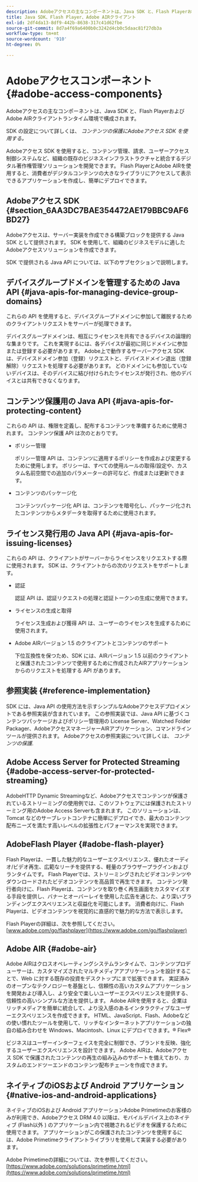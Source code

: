 ```yaml
---
description: Adobeアクセスの主なコンポーネントは、Java SDK と、Flash PlayerおよびAdobe AIRクライアントランタイム環境で構成されます。
title: Java SDK、Flash Player、Adobe AIRクライアント
exl-id: 2df4da13-8df9-442b-8638-317c41d62fbe
source-git-commit: 8d7a4f69a6400b0c3242d4cb0c5daac81f27db3a
workflow-type: tm+mt
source-wordcount: '910'
ht-degree: 0%

---
```


# Adobeアクセスコンポーネント{#adobe-access-components}

Adobeアクセスの主なコンポーネントは、Java SDK と、Flash PlayerおよびAdobe AIRクライアントランタイム環境で構成されます。

SDK の設定について詳しくは、 *コンテンツの保護にAdobeアクセス SDK を使用する。*

Adobeアクセス SDK を使用すると、コンテンツ管理、請求、ユーザーアクセス制御システムなど、組織の既存のビジネスインフラストラクチャと統合するデジタル著作権管理ソリューションを開発できます。 Flash PlayerとAdobe AIRを使用すると、消費者がデジタルコンテンツの大きなライブラリにアクセスして表示できるアプリケーションを作成し、簡単にデプロイできます。

## Adobeアクセス SDK {#section_6AA3DC7BAE354472AE179BBC9AF6BD27}

Adobeアクセスは、サーバー実装を作成できる構築ブロックを提供する Java SDK として提供されます。 SDK を使用して、組織のビジネスモデルに適したAdobeアクセスソリューションを作成できます。

SDK で提供される Java API については、以下のサブセクションで説明します。

## デバイスグループドメインを管理するための Java API {#java-apis-for-managing-device-group-domains}

これらの API を使用すると、デバイスグループドメインに参加して離脱するためのクライアントリクエストをサーバーが処理できます。

デバイスグループドメインは、相互にライセンスを共有できるデバイスの論理的な集まりです。 これを実現するには、各デバイスが最初に同じドメインに参加または登録する必要があります。 Adobe上で動作するサーバーアクセス SDK は、デバイスドメイン参加（登録）リクエストと、デバイスドメイン退出（登録解除）リクエストを処理する必要があります。 どのドメインにも参加していないデバイスは、そのデバイスに結び付けられたライセンスが発行され、他のデバイスとは共有できなくなります。

## コンテンツ保護用の Java API {#java-apis-for-protecting-content}

これらの API は、権限を定義し、配布するコンテンツを準備するために使用されます。 コンテンツ保護 API は次のとおりです。

* ポリシー管理

  ポリシー管理 API は、コンテンツに適用するポリシーを作成および変更するために使用します。 ポリシーは、すべての使用ルールの取得/設定や、カスタム名前空間での追加のパラメーターの許可など、作成または更新できます。

* コンテンツのパッケージ化

  コンテンツパッケージ化 API は、コンテンツを暗号化し、パッケージ化されたコンテンツからメタデータを取得するために使用されます。

## ライセンス発行用の Java API {#java-apis-for-issuing-licenses}

これらの API は、クライアントがサーバーからライセンスをリクエストする際に使用されます。 SDK は、クライアントからの次のリクエストをサポートします。

* 認証

  認証 API は、認証リクエストの処理と認証トークンの生成に使用できます。

* ライセンスの生成と取得

  ライセンス生成および獲得 API は、ユーザーのライセンスを生成するために使用されます。

* Adobe AIRバージョン 1.5 のクライアントとコンテンツのサポート

  下位互換性を保つため、SDK には、AIRバージョン 1.5 以前のクライアントと保護されたコンテンツで使用するために作成されたAIRアプリケーションからのリクエストを処理する API があります。

## 参照実装 {#reference-implementation}

SDK には、Java API の使用方法を示すシンプルなAdobeアクセスデプロイメントである参照実装が含まれています。 この参照実装では、Java API に基づくコンテンツパッケージおよびポリシー管理用の License Server、Watched Folder Packager、AdobeアクセスマネージャーAIRアプリケーション、コマンドラインツールが提供されます。 Adobeアクセスの参照実装について詳しくは、 *コンテンツの保護*.

## Adobe Access Server for Protected Streaming {#adobe-access-server-for-protected-streaming}

AdobeHTTP Dynamic Streamingなど、Adobeアクセスでコンテンツが保護されているストリーミングの使用例では、このソフトウェアには保護されたストリーミング用のAdobe Access Serverも含まれます。 このソリューションは、Tomcat などのサーブレットコンテナに簡単にデプロイでき、最大のコンテンツ配布ニーズを満たす高いレベルの拡張性とパフォーマンスを実現できます。

## AdobeFlash Player {#adobe-flash-player}

Flash Playerは、一貫した魅力的なユーザーエクスペリエンス、優れたオーディオ/ビデオ再生、広範なリーチを提供する、軽量のブラウザープラグインおよびランタイムです。 Flash Playerでは、ストリーミングされたビデオコンテンツやダウンロードされたビデオコンテンツを高品質で再生できます。 コンテンツ発行者向けに、Flash Playerは、コンテンツを取り巻く再生画面をカスタマイズする手段を提供し、バナーとオーバーレイを使用した広告を通じた、より深いブランディングエクスペリエンスと収益化を可能にします。 消費者向けに、Flash Playerは、ビデオコンテンツを視覚的に直感的で魅力的な方法で表示します。

Flash Playerの詳細は、次を参照してください。 [www.adobe.com/go/flashplayer](https://www.adobe.com/go/flashplayer)

## Adobe AIR {#adobe-air}

Adobe AIRはクロスオペレーティングシステムランタイムで、コンテンツプロデューサーは、カスタマイズされたマルチメディアアプリケーションを設計することで、Web に対する既存の投資をデスクトップにまで拡張できます。 実証済みのオープンなテクノロジーを基盤とし、信頼性の高いカスタムアプリケーションを開発および導入し、より安全で楽しいユーザーエクスペリエンスを提供する、信頼性の高いシンプルな方法を提供します。 Adobe AIRを使用すると、企業はリッチメディアを簡単に統合して、より没入感のあるインタラクティブなユーザーエクスペリエンスを作成できます。 HTML、JavaScript、Flash、Adobeなどの使い慣れたツールを使用して、リッチなインターネットアプリケーションの独自の組み合わせを Windows、Macintosh、Linux にデプロイできます。® Flex®

ビジネスはユーザーインターフェイスを完全に制御でき、ブランドを反映、強化するユーザーエクスペリエンスを設計できます。 Adobe AIRは、Adobeアクセス SDK で保護されたコンテンツの再生の組み込みのサポートを備えており、カスタムのエンドツーエンドのコンテンツ配布チェーンを作成できます。

## ネイティブのiOSおよび Android アプリケーション {#native-ios-and-android-applications}

ネイティブのiOSおよび Android アプリケーションAdobe Primetimeのお客様のみが利用でき、Adobeアクセス DRM 4.0 以降は、モバイルデバイス上のネイティブ (Flash以外 ) のアプリケーション内で視聴されるビデオを保護するために使用できます。 アプリケーションがこの保護されたコンテンツを使用するには、Adobe Primetimeクライアントライブラリを使用して実装する必要があります。

Adobe Primetimeの詳細については、次を参照してください。 [https://www.adobe.com/solutions/primetime.html](https://www.adobe.com/solutions/primetime.html)
